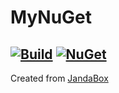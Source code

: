 # MyNuGet

[![Build](https://github.com/Jandini/MyNuGet/actions/workflows/build.yml/badge.svg)](https://github.com/Jandini/MyNuGet/actions/workflows/build.yml)
[![NuGet](https://github.com/Jandini/MyNuGet/actions/workflows/nuget.yml/badge.svg)](https://github.com/Jandini/MyNuGet/actions/workflows/nuget.yml)
---
Created from [JandaBox](https://github.com/Jandini/JandaBox)
